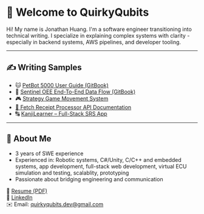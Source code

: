 # 👋 Welcome to QuirkyQubits

Hi! My name is Jonathan Huang. I'm a software engineer transitioning into technical writing. I specialize in explaining complex systems with clarity - especially in backend systems, AWS pipelines, and developer tooling.

---

## ✍️ Writing Samples

- 🐱 [PetBot 5000 User Guide (GitBook)](https://quirkyqubits.gitbook.io/petbot-5000-user-guide/)
- 📘 [Sentinel OEE End-To-End Data Flow (GitBook)](https://quirkyqubits.gitbook.io/sentinel-oee-data-flow/)
- 🎮 [Strategy Game Movement System](https://quirkyqubits.github.io/strategy-game-movement)
- [🧾 Fetch Receipt Processor API Documentation](https://quirkyqubits.github.io/fetch-receipt-api
)
- 🔠 [KanjiLearner – Full-Stack SRS App](kanjilearner.html)
---

## 💼 About Me

- 3 years of SWE experience
- Experienced in: Robotic systems, C#/Unity, C/C++ and embedded systems, app development, full-stack web development, virtual ECU simulation and testing, scalablity, prototyping
- Passionate about bridging engineering and communication

📄 [Resume (PDF)](https://quirkyqubits.github.io/portfolio/blob/main/Jonathan_Huang_Resume.pdf)  
💼 [LinkedIn](https://www.linkedin.com/in/jona-huang/)  
✉️ Email: quirkyqubits.dev@gmail.com
